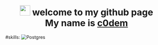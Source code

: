 <h1 align="center">
  <img src="https://github.com/blackcater/blackcater/raw/main/images/Hi.gif" height="32"/> 
   welcome to my github page <br> My name is 
  <a href="https://t.me/c0dembot" target="_blank">c0dem</a>
</h1>

#skills:
![Postgres](https://img.shields.io/badge/postgres-%23316192.svg?style=for-the-badge&logo=postgresql&logoColor=white)


